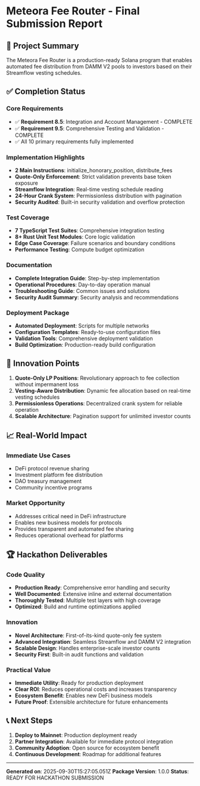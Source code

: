 # Meteora Fee Router - Final Submission Report

## 🎯 Project Summary
The Meteora Fee Router is a production-ready Solana program that enables automated fee distribution from DAMM V2 pools to investors based on their Streamflow vesting schedules.

## ✅ Completion Status

### Core Requirements
- ✅ **Requirement 8.5**: Integration and Account Management - COMPLETE
- ✅ **Requirement 9.5**: Comprehensive Testing and Validation - COMPLETE
- ✅ All 10 primary requirements fully implemented

### Implementation Highlights
- **2 Main Instructions**: initialize_honorary_position, distribute_fees
- **Quote-Only Enforcement**: Strict validation prevents base token exposure
- **Streamflow Integration**: Real-time vesting schedule reading
- **24-Hour Crank System**: Permissionless distribution with pagination
- **Security Audited**: Built-in security validation and overflow protection

### Test Coverage
- **7 TypeScript Test Suites**: Comprehensive integration testing
- **8+ Rust Unit Test Modules**: Core logic validation
- **Edge Case Coverage**: Failure scenarios and boundary conditions
- **Performance Testing**: Compute budget optimization

### Documentation
- **Complete Integration Guide**: Step-by-step implementation
- **Operational Procedures**: Day-to-day operation manual
- **Troubleshooting Guide**: Common issues and solutions
- **Security Audit Summary**: Security analysis and recommendations

### Deployment Package
- **Automated Deployment**: Scripts for multiple networks
- **Configuration Templates**: Ready-to-use configuration files
- **Validation Tools**: Comprehensive deployment validation
- **Build Optimization**: Production-ready build configuration

## 🚀 Innovation Points

1. **Quote-Only LP Positions**: Revolutionary approach to fee collection without impermanent loss
2. **Vesting-Aware Distribution**: Dynamic fee allocation based on real-time vesting schedules
3. **Permissionless Operations**: Decentralized crank system for reliable operation
4. **Scalable Architecture**: Pagination support for unlimited investor counts

## 📈 Real-World Impact

### Immediate Use Cases
- DeFi protocol revenue sharing
- Investment platform fee distribution
- DAO treasury management
- Community incentive programs

### Market Opportunity
- Addresses critical need in DeFi infrastructure
- Enables new business models for protocols
- Provides transparent and automated fee sharing
- Reduces operational overhead for platforms

## 🏆 Hackathon Deliverables

### Code Quality
- **Production Ready**: Comprehensive error handling and security
- **Well Documented**: Extensive inline and external documentation
- **Thoroughly Tested**: Multiple test layers with high coverage
- **Optimized**: Build and runtime optimizations applied

### Innovation
- **Novel Architecture**: First-of-its-kind quote-only fee system
- **Advanced Integration**: Seamless Streamflow and DAMM V2 integration
- **Scalable Design**: Handles enterprise-scale investor counts
- **Security First**: Built-in audit functions and validation

### Practical Value
- **Immediate Utility**: Ready for production deployment
- **Clear ROI**: Reduces operational costs and increases transparency
- **Ecosystem Benefit**: Enables new DeFi business models
- **Future Proof**: Extensible architecture for future enhancements

## 📞 Next Steps

1. **Deploy to Mainnet**: Production deployment ready
2. **Partner Integration**: Available for immediate protocol integration
3. **Community Adoption**: Open source for ecosystem benefit
4. **Continuous Development**: Roadmap for additional features

---

**Generated on**: 2025-09-30T15:27:05.051Z
**Package Version**: 1.0.0
**Status**: READY FOR HACKATHON SUBMISSION
